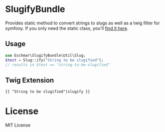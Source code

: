 # SlugifyBundle
Provides static method to convert strings to slugs as well as a twig filter for symfony. If you only need the static class, you'll [find it here](Util/Slug.php).

## Usage
```php
use Eschmar\SlugifyBundle\Util\Slug;
$test = Slug::ify("String to be slugified");
// results in $test == "string-to-be-slugified"
```

## Twig Extension
```twig
{{ "String to be slugified"|slugify }}
```

# License
MIT License